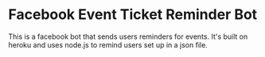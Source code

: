 # Facebook Event Ticket Reminder Bot
This is a facebook bot that sends users reminders for events. It's built on heroku and uses node.js to remind users set up in a json file.
